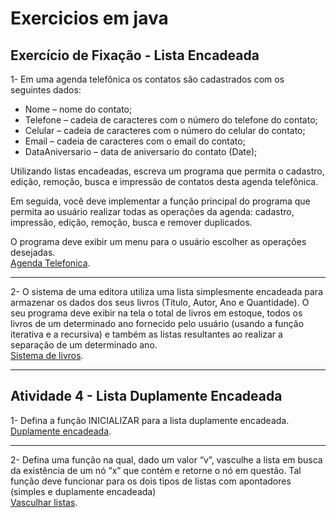 # Exercicios em java

## Exercício de Fixação - Lista Encadeada


1- Em uma agenda telefônica os contatos são cadastrados com os seguintes dados:
- Nome – nome do contato;  
- Telefone – cadeia de caracteres com o número do telefone do contato;  
- Celular – cadeia de caracteres com o número do celular do contato; 
- Email – cadeia de caracteres com o email do contato;  
- DataAniversario – data de aniversario do contato (Date);

Utilizando listas encadeadas, escreva um programa que permita o cadastro, edição,  remoção, busca e impressão de contatos desta agenda telefônica.

Em seguida, você deve implementar a função principal do programa que permita ao  usuário realizar todas as operações da agenda: cadastro, impressão, edição, remoção,  busca e remover duplicados. 

O programa deve exibir um menu para o usuário escolher as  operações desejadas.  
[Agenda Telefonica](https://github.com/masunsolar/Ex_java/blob/main/src/AgendaTelefonica.java).

---

2- O sistema de uma editora utiliza uma lista simplesmente encadeada para armazenar os  dados dos seus livros (Título, Autor, Ano e Quantidade). O  seu programa deve exibir na tela o total de livros em estoque, todos os livros de um  determinado ano fornecido pelo usuário (usando a função iterativa e a recursiva) e  também as listas resultantes ao realizar a separação de um determinado ano.  
[Sistema de livros](https://github.com/masunsolar/Ex_java/blob/main/src/SistemaLivros.java).

---

## Atividade 4 - Lista Duplamente Encadeada

1- Defina a função INICIALIZAR para a lista duplamente encadeada.  
[Duplamente encadeada](https://github.com/masunsolar/Ex_java/blob/main/src/busca.java).

---

2- Defina uma função na qual, dado um valor “v”, vasculhe a lista em
busca da existência de um nó “x” que contém e retorne o nó em
questão. Tal função deve funcionar para os dois tipos de listas com
apontadores (simples e duplamente encadeada)  
[Vasculhar listas](https://github.com/masunsolar/Ex_java/blob/main/src/findX.java).